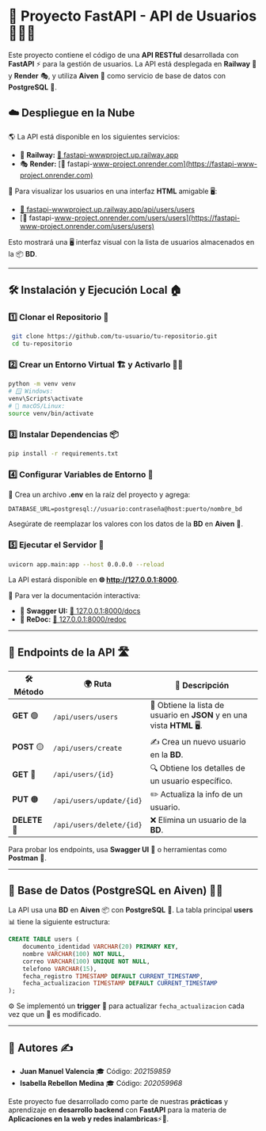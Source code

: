 # 🚀 Proyecto FastAPI - API de Usuarios 🧑‍💻🐍

Este proyecto contiene el código de una **API RESTful** desarrollada con **FastAPI** ⚡ para la gestión de usuarios. La API está desplegada en **Railway** 🚆 y **Render** 🎭, y utiliza **Aiven** 💾 como servicio de base de datos con **PostgreSQL** 🐘.

## ☁️ Despliegue en la Nube

🌎 La API está disponible en los siguientes servicios:
- 🚆 **Railway:** [🔗 fastapi-wwwproject.up.railway.app](https://fastapi-wwwproject.up.railway.app)
- 🎭 **Render:** [🔗 fastapi-www-project.onrender.com](https://fastapi-www-project.onrender.com)

🔹 Para visualizar los usuarios en una interfaz **HTML** amigable 🖥️:
- [🔗 fastapi-wwwproject.up.railway.app/api/users/users](https://fastapi-wwwproject.up.railway.app/api/users/users)
- [🔗 fastapi-www-project.onrender.com/users/users](https://fastapi-www-project.onrender.com/users/users)

Esto mostrará una 🖥️ interfaz visual con la lista de usuarios almacenados en la 📦 **BD**.

---

## 🛠 Instalación y Ejecución Local 🏠

### 1️⃣ Clonar el Repositorio 🛜
```bash
 git clone https://github.com/tu-usuario/tu-repositorio.git
 cd tu-repositorio
```

### 2️⃣ Crear un Entorno Virtual 🏗️ y Activarlo 🏃‍♂️
```bash
python -m venv venv
# 🪟 Windows:
venv\Scripts\activate
# 🍏 macOS/Linux:
source venv/bin/activate
```

### 3️⃣ Instalar Dependencias 📦
```bash
pip install -r requirements.txt
```

### 4️⃣ Configurar Variables de Entorno 🔑
📄 Crea un archivo **.env** en la raíz del proyecto y agrega:
```env
DATABASE_URL=postgresql://usuario:contraseña@host:puerto/nombre_bd
```
Asegúrate de reemplazar los valores con los datos de la **BD** en **Aiven** 🐘.

### 5️⃣ Ejecutar el Servidor 🚀
```bash
uvicorn app.main:app --host 0.0.0.0 --reload
```
La API estará disponible en **🌐 http://127.0.0.1:8000**.

📜 Para ver la documentación interactiva:
- 📘 **Swagger UI:** [🔗 127.0.0.1:8000/docs](http://127.0.0.1:8000/docs)
- 📕 **ReDoc:** [🔗 127.0.0.1:8000/redoc](http://127.0.0.1:8000/redoc)

---

## 📌 Endpoints de la API 🛣️

| 🛠️ Método | 🌍 Ruta | 📖 Descripción |
|---------|------|-------------|
| **GET** 🟢 | `/api/users/users` | 📜 Obtiene la lista de usuario en **JSON** y en una vista **HTML** 🖥️. |
| **POST** 🟡 | `/api/users/create` | ✍️ Crea un nuevo usuario en la **BD**. |
| **GET** 🔵 | `/api/users/{id}` | 🔍 Obtiene los detalles de un usuario específico. |
| **PUT** 🟠 | `/api/users/update/{id}` | ✏️ Actualiza la info de un usuario. |
| **DELETE** 🔴 | `/api/users/delete/{id}` | ❌ Elimina un usuario de la **BD**. |

Para probar los endpoints, usa **Swagger UI** 📘 o herramientas como **Postman** 📩.

---

## 📂 Base de Datos (PostgreSQL en Aiven) 🐘💾

La API usa una **BD** en **Aiven** 📦 con **PostgreSQL** 🐘.
La tabla principal **users** 📊 tiene la siguiente estructura:
```sql
CREATE TABLE users (
    documento_identidad VARCHAR(20) PRIMARY KEY,
    nombre VARCHAR(100) NOT NULL,
    correo VARCHAR(100) UNIQUE NOT NULL,
    telefono VARCHAR(15),
    fecha_registro TIMESTAMP DEFAULT CURRENT_TIMESTAMP,
    fecha_actualizacion TIMESTAMP DEFAULT CURRENT_TIMESTAMP
);
```

⚙️ Se implementó un **trigger** 🔄 para actualizar `fecha_actualizacion` cada vez que un 👤 es modificado.

---

## 📝 Autores ✍️
- **Juan Manuel Valencia** 🎓 Código: *202159859*
- **Isabella Rebellon Medina** 🎓 Código: *202059968*

Este proyecto fue desarrollado como parte de nuestras **prácticas** y aprendizaje en **desarrollo backend** con **FastAPI** para la materia de **Aplicaciones en la web y redes inalambricas**⚡🚀.

